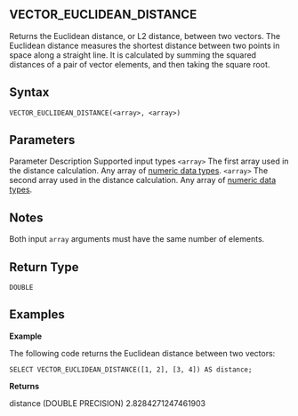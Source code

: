 ## [](#vector_euclidean_distance)VECTOR\_EUCLIDEAN\_DISTANCE

Returns the Euclidean distance, or L2 distance, between two vectors. The Euclidean distance measures the shortest distance between two points in space along a straight line. It is calculated by summing the squared distances of a pair of vector elements, and then taking the square root.

## [](#syntax)Syntax

```
VECTOR_EUCLIDEAN_DISTANCE(<array>, <array>)
```

## [](#parameters)Parameters

Parameter Description Supported input types `<array>` The first array used in the distance calculation. Any array of [numeric data types](/sql_reference/data-types.html#numeric). `<array>` The second array used in the distance calculation. Any array of [numeric data types](/sql_reference/data-types.html#numeric).

## [](#notes)Notes

Both input `array` arguments must have the same number of elements.

## [](#return-type)Return Type

`DOUBLE`

## [](#examples)Examples

**Example**

The following code returns the Euclidean distance between two vectors:

```
SELECT VECTOR_EUCLIDEAN_DISTANCE([1, 2], [3, 4]) AS distance;
```

**Returns**

distance (DOUBLE PRECISION) 2.8284271247461903